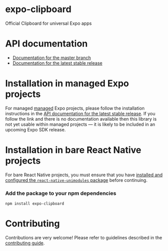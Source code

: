 # expo-clipboard

Official Clipboard for universal Expo apps

# API documentation

- [Documentation for the master branch](https://github.com/expo/expo/blob/master/docs/pages/versions/unversioned/sdk/views.md)
- [Documentation for the latest stable release](https://docs.expo.io/versions/latest/sdk/views/)

# Installation in managed Expo projects

For managed [managed](https://docs.expo.io/versions/latest/introduction/managed-vs-bare/) Expo projects, please follow the installation instructions in the [API documentation for the latest stable release](#api-documentation). If you follow the link and there is no documentation available then this library is not yet usable within managed projects &mdash; it is likely to be included in an upcoming Expo SDK release.

# Installation in bare React Native projects

For bare React Native projects, you must ensure that you have [installed and configured the `react-native-unimodules` package](https://github.com/unimodules/react-native-unimodules) before continuing.

### Add the package to your npm dependencies

```
npm install expo-clipboard
```




# Contributing

Contributions are very welcome! Please refer to guidelines described in the [contributing guide]( https://github.com/expo/expo#contributing).
